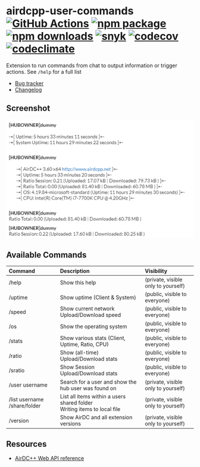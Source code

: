 # airdcpp-user-commands [![GitHub Actions][build-badge]][build] [![npm package][npm-badge]][npm] [![npm downloads][npm-dl-badge]][npm] [![snyk][snyk-badge]][snyk] [![codecov][coverage-badge]][coverage] [![codeclimate][codeclimate-badge]][codeclimate]

Extension to run commands from chat to output information or trigger actions. See `/help` for a full list

- [Bug tracker](https://github.com/peps1/airdcpp-user-commands/issues)
- [Changelog](https://github.com/peps1/airdcpp-user-commands/blob/master/CHANGELOG.md)

## Screenshot

![Output](doc/commands_output.png?raw=true "Output")

## Available Commands

| Command | Description | Visibility |
| :---    | :---        | :---       |
| /help   | Show this help | (private, visible only to yourself) |
| /uptime | Show uptime (Client & System) | (public, visible to everyone) |
| /speed  | Show current network Upload/Download speed | (public, visible to everyone) |
| /os     | Show the operating system | (public, visible to everyone) |
| /stats  | Show various stats (Client, Uptime, Ratio, CPU)| (public, visible to everyone) |
| /ratio  | Show (all-time) Upload/Download stats| (public, visible to everyone) |
| /sratio | Show Session Upload/Download stats| (public, visible to everyone) |
| /user username | Search for a user and show the hub user was found on | (private, visible only to yourself) |
| /list username /share/folder | List all items within a users shared folder<br>Writing items to local file | (private, visible only to yourself) |
| /version | Show AirDC and all extension versions| (private, visible only to yourself) |

## Resources

- [AirDC++ Web API reference](https://airdcpp.docs.apiary.io/)

[build-badge]: https://github.com/peps1/airdcpp-user-commands/workflows/build/badge.svg
[build]: https://github.com/peps1/airdcpp-user-commands/actions

[npm-badge]: https://img.shields.io/npm/v/airdcpp-user-commands.svg?style=flat-square
[npm]: https://www.npmjs.org/package/airdcpp-user-commands
[npm-dl-badge]: https://img.shields.io/npm/dt/airdcpp-user-commands?label=npm%20downloads&style=flat-square

[coverage-badge]: https://codecov.io/gh/peps1/airdcpp-user-commands/branch/master/graph/badge.svg
[coverage]: https://codecov.io/gh/peps1/airdcpp-user-commands

[codeclimate-badge]: https://api.codeclimate.com/v1/badges/4210f355bf4712d319c7/maintainability
[codeclimate]: https://codeclimate.com/github/peps1/airdcpp-user-commands/maintainability

[snyk-badge]: https://snyk.io/test/github/peps1/airdcpp-user-commands/badge.svg
[snyk]: https://snyk.io/test/github/peps1/airdcpp-user-commands